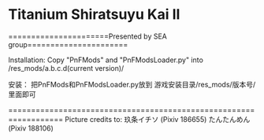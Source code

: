 ﻿# Titanium Shiratsuyu Kai II

======================Presented by SEA group======================

Installation: 
Copy "PnFMods" and "PnFModsLoader.py" into /res_mods/a.b.c.d(current version)/

安装：
把PnFMods和PnFModsLoader.py放到
游戏安装目录/res_mods/版本号/ 
里面即可

==================================================================
Picture credits to:
玖条イチソ 	(Pixiv 186655)
たんたんめん	(Pixiv 188106)